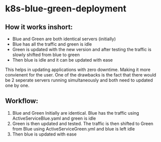 # k8s-blue-green-deployment
## How it works inshort: 
- Blue and Green are both identical servers (initially)
- Blue has all the traffic and green is idle 
- Green is updated with the new version and after testing the traffic is slowly shifted from blue to green 
- Then blue is idle and it can be updated with ease 

This helps in updating applications with zero downtime. Making it more convienent for the user. 
One of the drawbacks is the fact that there would be 2 seperate servers running simultaneously and both need to updated one by one. 

## Workflow: 
1. Blue and Green Initially are identical. Blue has the traffic using ActiveServiceBlue.yaml and green is idle 
2. Green is then updated and tested. The traffic is then shifted to Green from Blue using ActiveServiceGreen.yml and blue is left idle 
3. Then blue is updated with ease